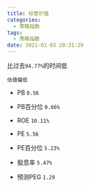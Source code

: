 ```yaml
---
title: 标普价值
categories:
  - 策略指数
tags:
  - 策略指数
date: 2021-01-03 20:31:29
---
```


比过去```94.77%```的时间低

```估值偏低```

* PB ```0.56```

* PB百分位 ```0.66%```

* ROE ```10.11%```

* PE ```5.56```

* PE百分位 ```5.23%```

* 股息率 ```5.47%```

* 预测PEG ```1.29```